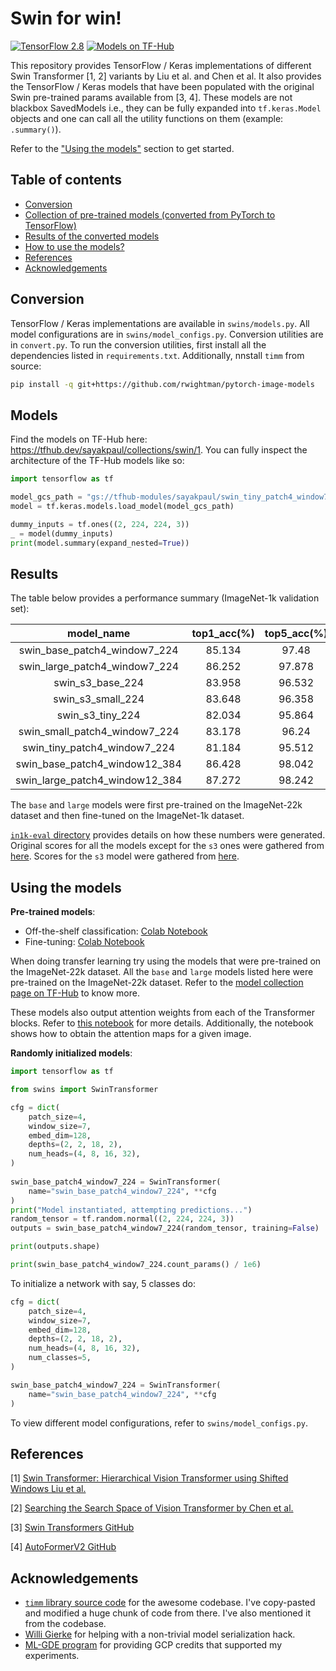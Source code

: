 # Swin for win!

[![TensorFlow 2.8](https://img.shields.io/badge/TensorFlow-2.8-FF6F00?logo=tensorflow)](https://github.com/tensorflow/tensorflow/releases/tag/v2.8.0)
[![Models on TF-Hub](https://img.shields.io/badge/TF--Hub-Models%20on%20TF--Hub-orange)](https://tfhub.dev/sayakpaul/collections/swin/1)

This repository provides TensorFlow / Keras implementations of different Swin Transformer
[1, 2] variants by Liu et al. and Chen et al. It also provides the TensorFlow / Keras models
that have been populated with the original Swin pre-trained params available from [3, 4]. These
models are not blackbox SavedModels i.e., they can be fully expanded into `tf.keras.Model`
objects and one can call all the utility functions on them (example: `.summary()`).

Refer to the ["Using the models"](https://github.com/sayakpaul/swin-transformers-tf#using-the-models)
section to get started. 

## Table of contents

* [Conversion](https://github.com/sayakpaul/swin-transformers-tf#conversion)
* [Collection of pre-trained models (converted from PyTorch to TensorFlow)](https://github.com/sayakpaul/swin-transformers-tf#models)
* [Results of the converted models](https://github.com/sayakpaul/swin-transformers-tf#results)
* [How to use the models?](https://github.com/sayakpaul/swin-transformers-tf#using-the-models)
* [References](https://github.com/sayakpaul/swin-transformers-tf#references)
* [Acknowledgements](https://github.com/sayakpaul/swin-transformers-tf#acknowledgements)

## Conversion

TensorFlow / Keras implementations are available in `swins/models.py`. All model configurations
are in `swins/model_configs.py`. Conversion utilities are in `convert.py`. To run the conversion 
utilities, first install all the dependencies listed in `requirements.txt`. Additionally,
nnstall `timm` from source:

```sh
pip install -q git+https://github.com/rwightman/pytorch-image-models
```

## Models

Find the models on TF-Hub here: https://tfhub.dev/sayakpaul/collections/swin/1. You can fully inspect the
architecture of the TF-Hub models like so:

```py
import tensorflow as tf

model_gcs_path = "gs://tfhub-modules/sayakpaul/swin_tiny_patch4_window7_224/1/uncompressed"
model = tf.keras.models.load_model(model_gcs_path)

dummy_inputs = tf.ones((2, 224, 224, 3))
_ = model(dummy_inputs)
print(model.summary(expand_nested=True))
```

## Results

The table below provides a performance summary (ImageNet-1k validation set):

| model_name                     |   top1_acc(%) |   top5_acc(%) |   orig_top1_acc(%) |
|:------------------------------:|:-------------:|:-------------:|:------------------:|
| swin_base_patch4_window7_224   |        85.134 |        97.48  |               85.2 |
| swin_large_patch4_window7_224  |        86.252 |        97.878 |               86.3 |
| swin_s3_base_224               |        83.958 |        96.532 |               84   |
| swin_s3_small_224              |        83.648 |        96.358 |               83.7 |
| swin_s3_tiny_224               |        82.034 |        95.864 |               82.1 |
| swin_small_patch4_window7_224  |        83.178 |        96.24  |               83.2 |
| swin_tiny_patch4_window7_224   |        81.184 |        95.512 |               81.2 |
| swin_base_patch4_window12_384  |        86.428 |        98.042 |               86.4 |
| swin_large_patch4_window12_384 |        87.272 |        98.242 |               87.3 |


The `base` and `large` models were first pre-trained on the ImageNet-22k dataset and then fine-tuned
on the ImageNet-1k dataset.

[`in1k-eval` directory](https://github.com/sayakpaul/swin-transformers-tf/tree/main/in1k-eval) provides details
on how these numbers were generated. Original scores for all the models except for the `s3` ones were
gathered from [here](https://github.com/microsoft/Swin-Transformer/blob/main/get_started.md). Scores
for the `s3` model were gathered from [here](https://github.com/microsoft/Cream/tree/main/AutoFormerV2#model-zoo).

## Using the models

**Pre-trained models**:

* Off-the-shelf classification: [Colab Notebook](https://colab.research.google.com/github/sayakpaul/swin-transformers-tf/blob/main/notebooks/classification.ipynb)
* Fine-tuning: [Colab Notebook](https://colab.research.google.com/github/sayakpaul/swin-transformers-tf/blob/main/notebooks/finetune.ipynb)

When doing transfer learning try using the models that were pre-trained on the ImageNet-22k dataset. All the
`base` and `large` models listed here were pre-trained on the ImageNet-22k dataset. Refer to the
[model collection page on TF-Hub](https://tfhub.dev/sayakpaul/collections/swin/1) to know more.

These models also output attention weights from each of the Transformer blocks.
Refer to [this notebook](https://colab.research.google.com/github/sayakpaul/swin-transformers-tf/blob/main/notebooks/classification.ipynb)
for more details. Additionally, the notebook shows how to obtain the attention maps for a given image.

 
**Randomly initialized models**:
 
```py
import tensorflow as tf

from swins import SwinTransformer

cfg = dict(
    patch_size=4,
    window_size=7,
    embed_dim=128,
    depths=(2, 2, 18, 2),
    num_heads=(4, 8, 16, 32),
)
 
swin_base_patch4_window7_224 = SwinTransformer(
    name="swin_base_patch4_window7_224", **cfg
)
print("Model instantiated, attempting predictions...")
random_tensor = tf.random.normal((2, 224, 224, 3))
outputs = swin_base_patch4_window7_224(random_tensor, training=False)

print(outputs.shape)

print(swin_base_patch4_window7_224.count_params() / 1e6)
```

To initialize a network with say, 5 classes do:

```py
cfg = dict(
    patch_size=4,
    window_size=7,
    embed_dim=128,
    depths=(2, 2, 18, 2),
    num_heads=(4, 8, 16, 32),
    num_classes=5,
)

swin_base_patch4_window7_224 = SwinTransformer(
    name="swin_base_patch4_window7_224", **cfg
)
```

To view different model configurations, refer to `swins/model_configs.py`.

## References

[1] [Swin Transformer: Hierarchical Vision Transformer using Shifted Windows Liu et al.](https://arxiv.org/abs/2103.14030)

[2] [Searching the Search Space of Vision Transformer by Chen et al.](https://arxiv.org/abs/2111.14725)

[3] [Swin Transformers GitHub](https://github.com/microsoft/Swin-Transformer)

[4] [AutoFormerV2 GitHub](https://github.com/silent-chen/AutoFormerV2-model-zoo)

## Acknowledgements

* [`timm` library source code](https://github.com/rwightman/pytorch-image-models)
for the awesome codebase. I've copy-pasted and modified a huge chunk of code from there.
I've also mentioned it from the codebase.
* [Willi Gierke](https://ch.linkedin.com/in/willi-gierke) for helping with a non-trivial model serialization hack.
* [ML-GDE program](https://developers.google.com/programs/experts/) for
providing GCP credits that supported my experiments.
